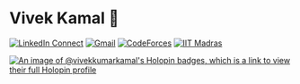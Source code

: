 # Vivek Kamal 👋

[![LinkedIn Connect](https://img.shields.io/badge/%20-Linkedin-black?color=14171A&labelColor=212121&logo=linkedin&logoColor=fff)](https://www.linkedin.com/in/vivek-kumar-kamal-ba1408210/)
[![Gmail](https://img.shields.io/badge/%20-Send%20Mail-black?color=14171A&labelColor=ef5350&logo=gmail&logoColor=fff)](mailto:vivekkumar565950@gmail.com?subject=From%20GitHub&body=Hi,%20there.%20Found%20you%20from%20GitHub.)
[![CodeForces](https://img.shields.io/badge/%20-CodeForces-black?color=14171A&labelColor=212121&logo=Codeforces&logoColor=fff)](https://codeforces.com/profile/vivekkamal)
[![IIT Madras](https://img.shields.io/badge/%20-IIT%20Madras-black?color=14171&logo=IIT&logoColor=fff)](https://app.onlinedegree.iitm.ac.in/student/21F3002412)


[![An image of @vivekkumarkamal's Holopin badges, which is a link to view their full Holopin profile](https://holopin.me/vivekkumarkamal)](https://holopin.io/@vivekkumarkamal)

<!--
**VivekKumarKamal/VivekKumarKamal** is a ✨ _special_ ✨ repository because its `README.md` (this file) appears on your GitHub profile.

Here are some ideas to get you started:

- 🔭 I’m currently working on ...
- 🌱 I’m currently learning ...
- 👯 I’m looking to collaborate on ...
- 🤔 I’m looking for help with ...
- 💬 Ask me about ...
- 📫 How to reach me: ...
- 😄 Pronouns: ...
- ⚡ Fun fact: ...
-->
